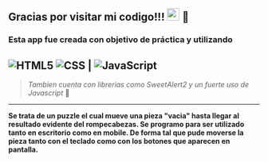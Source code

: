 

## Gracias por visitar mi codigo!!! <img src="https://media.giphy.com/media/hvRJCLFzcasrR4ia7z/giphy.gif" width="25px"> :black_heart:

### Esta app fue creada con objetivo de práctica y utilizando

![HTML5](https://img.shields.io/badge/-HTML5-E34F26?logo=html5&logoColor=white&style=flat-square) 
![CSS](https://img.shields.io/badge/-CSS-1572B6?logo=CSS3&logoColor=white&style=flat-square) | 
![JavaScript](https://img.shields.io/badge/-JavaScript-F7DF1E?logo=JavaScript&logoColor=white&style=flat-square)
---
> *Tambien cuenta con librerias como SweetAlert2 y un fuerte uso de Javascript* :mechanical_arm:
---
**Se trata de un puzzle el cual mueve una pieza "vacia" hasta llegar al resultado evidente del rompecabezas.
Se programo para ser utilizado tanto en escritorio como en mobile. De forma tal que pude moverse la pieza tanto con el
teclado como con los botones que aparecen en pantalla.** 
